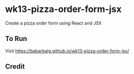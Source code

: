 # wk13-pizza-order-form-jsx

Create a pizza order form using React and JSX

## To Run
Visit <https://babarbaig.github.io/wk13-pizza-order-form-jsx/>

## Credit
